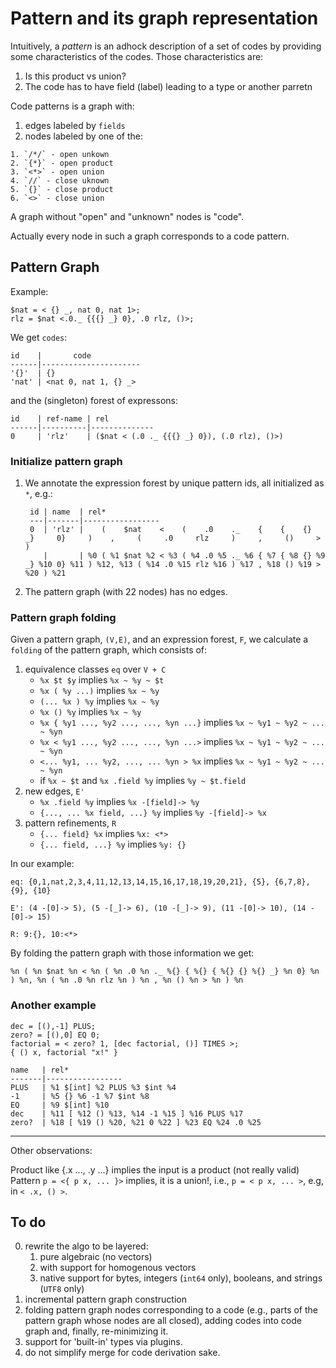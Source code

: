 # Pattern and its graph representation

Intuitively, a _pattern_ is an adhock description of a set of codes
by providing some characteristics of the codes. Those characteristics are:

  1. Is this product vs union?
  2. The code has to have field (label) leading to a type or another parretn
  
Code patterns is a graph with:

  1. edges labeled by `fields`
  2. nodes labeled by one of the:

    1. `/*/` - open unkown
    2. `{*}` - open product
    3. `<*>` - open union
    4. `//` - close uknown
    5. `{}` - close product
    6. `<>` - close union

A graph without "open" and "unknown" nodes is "code".

Actually every node in such a graph corresponds to a code pattern.

## Pattern Graph

Example:

    $nat = < {} _, nat 0, nat 1>;
    rlz = $nat <.0._ {{{} _} 0}, .0 rlz, ()>;

We get `codes`:

    id    |       code
    ------|----------------------
    '{}'  | {}
    'nat' | <nat 0, nat 1, {} _>

and the (singleton) forest of expressons:

    id    | ref-name | rel
    ------|----------|--------------
    0     | 'rlz'    | ($nat < (.0 ._ {{{} _} 0}), (.0 rlz), ()>)

### Initialize pattern graph

1. We annotate the expression forest by unique pattern ids, all initialized as `*`, e.g.:

        id | name  | rel*
        ---|-------|-----------------
        0  | 'rlz' |    (    $nat    <    (    .0    ._    {    {    {}    _}     0}     )    ,     (     .0     rlz     )     ,     ()     >     )     
           |       | %0 ( %1 $nat %2 < %3 ( %4 .0 %5 ._ %6 { %7 { %8 {} %9 _} %10 0} %11 ) %12, %13 ( %14 .0 %15 rlz %16 ) %17 , %18 () %19 > %20 ) %21

2. The pattern graph (with 22 nodes) has no edges.

### Pattern graph folding

Given a pattern graph, `(V,E)`, and an expression forest, `F`, we calculate a `folding` of the pattern graph,
which consists of:

1. equivalence classes `eq` over `V + C`
    - `%x $t $y` implies `%x ~ %y ~ $t`
    - `%x ( %y ...)` implies `%x ~ %y`
    - `(... %x ) %y` implies `%x ~ %y`
    - `%x () %y` implies `%x ~ %y`
    - `%x { %y1 ..., %y2 ..., ..., %yn ...}` implies `%x ~ %y1 ~ %y2 ~ ... ~ %yn`
    - `%x < %y1 ..., %y2 ..., ..., %yn ...>` implies `%x ~ %y1 ~ %y2 ~ ... ~ %yn`
    - `<... %y1, ... %y2, ..., ... %yn > %x` implies `%x ~ %y1 ~ %y2 ~ ... ~ %yn`
    - if `%x ~ $t` and `%x .field %y` implies `%y ~ $t.field`
2. new edges, `E'`
    - `%x .field %y` implies `%x -[field]-> %y`
    - `{..., ... %x field, ...} %y` implies `%y -[field]-> %x`
3. pattern refinements, `R`
    - `{... field} %x` implies `%x: <*>`
    - `{... field, ...} %y` implies `%y: {}`

In our example:

`eq: {0,1,nat,2,3,4,11,12,13,14,15,16,17,18,19,20,21}, {5}, {6,7,8}, {9}, {10}`

`E': (4 -[0]-> 5), (5 -[_]-> 6), (10 -[_]-> 9), (11 -[0]-> 10), (14 -[0]-> 15)`

`R: 9:{}, 10:<*>`

By folding the pattern graph with those information we get:

    %n ( %n $nat %n < %n ( %n .0 %n ._ %{} { %{} { %{} {} %{} _} %n 0} %n ) %n, %n ( %n .0 %n rlz %n ) %n , %n () %n > %n ) %n

### Another example

    dec = [(),-1] PLUS;
    zero? = [(),0] EQ 0;
    factorial = < zero? 1, [dec factorial, ()] TIMES >;
    { () x, factorial "x!" }

    name   | rel*
    -------|-----------------
    PLUS   | %1 $[int] %2 PLUS %3 $int %4  
    -1     | %5 {} %6 -1 %7 $int %8
    EQ     | %9 $[int] %10
    dec    | %11 [ %12 () %13, %14 -1 %15 ] %16 PLUS %17
    zero?  | %18 [ %19 () %20, %21 0 %22 ] %23 EQ %24 .0 %25

----
Other observations:

Product like {.x ..., .y ...} implies the input is a product (not really valid)
Pattern `p = <{ p x, ... }>` implies, it is a union!, i.e., `p = < p x, ... >`, e.g, in `< .x, () >`.

## To do

0. rewrite the algo to be layered:
    1. pure algebraic (no vectors)
    2. with support for homogenous vectors
    3. native support for bytes, integers (`int64` only), booleans, and strings (`UTF8` only)
1. incremental pattern graph construction
2. folding pattern graph nodes corresponding to a code (e.g., parts of
   the pattern graph whose nodes are all closed), adding codes into code graph and, 
   finally, re-minimizing it.
3. support for 'built-in' types via plugins.
4. do not simplify merge for code derivation sake.
